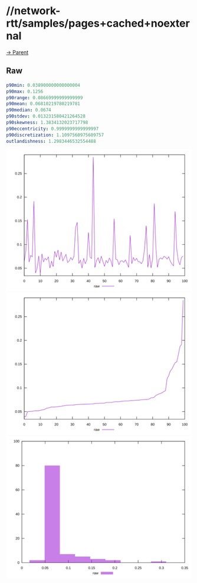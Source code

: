 
# //network-rtt/samples/pages+cached+noexternal

[→ Parent](../..)


## Raw


```yaml
p90min: 0.038900000000000004
p90max: 0.1256
p90range: 0.08669999999999999
p90mean: 0.06810219780219781
p90median: 0.0674
p90stdev: 0.013231580421264528
p90skewness: 1.3834132023717798
p90eccentricity: 0.9999999999999997
p90discretization: 1.1097560975609757
outlandishness: 1.2983446532554488

```

![PLOT: raw-values](./raw/values.svg)![PLOT: raw-sorted](./raw/sorted.svg)![PLOT: raw-histogram](./raw/histogram.svg)
